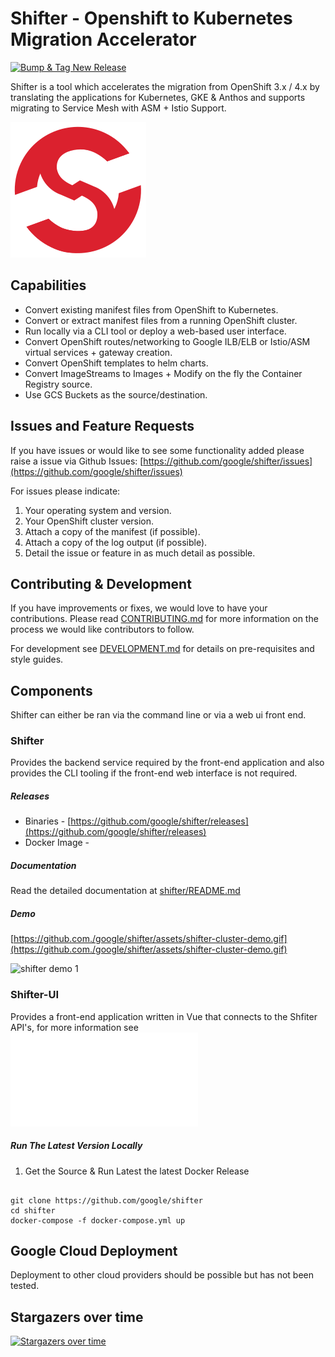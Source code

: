 # Shifter - Openshift to Kubernetes Migration Accelerator 

[![Bump & Tag New Release](https://github.com/google/shifter/actions/workflows/auto-tag-release.yml/badge.svg?branch=main&event=status)](https://github.com/google/shifter/actions/workflows/auto-tag-release.yml)

Shifter is a tool which accelerates the migration from OpenShift 3.x / 4.x by translating the applications for Kubernetes, GKE & Anthos and supports migrating to Service Mesh with ASM + Istio Support.
            
<p float="left">
	<img src="assets/logo.png" alt="shifter logo" />
</p>
 

## Capabilities

*  Convert existing manifest files from OpenShift to Kubernetes.
*  Convert or extract manifest files from a running OpenShift cluster.
*  Run locally via a CLI tool or deploy a web-based user interface.
*  Convert OpenShift routes/networking to Google ILB/ELB or Istio/ASM virtual services + gateway creation.
*  Convert OpenShift templates to helm charts.
*  Convert ImageStreams to Images + Modify on the fly the Container Registry source.
*  Use GCS Buckets as the source/destination.


## Issues and Feature Requests

If you have issues or would like to see some functionality added please raise a issue via Github Issues: [https://github.com/google/shifter/issues](https://github.com/google/shifter/issues)

For issues please indicate:

1. Your operating system and version.
2. Your OpenShift cluster version.
3. Attach a copy of the manifest (if possible).
4. Attach a copy of the log output (if possible).
5. Detail the issue or feature in as much detail as possible.


## Contributing & Development

If you have improvements or fixes, we would love to have your contributions.
Please read [CONTRIBUTING.md](CONTRIBUTING.md) for more information on the process we would like
contributors to follow.

For development see [DEVELOPMENT.md](DEVELOPMENT.md) for details on pre-requisites and style guides.


## Components

Shifter can either be ran via the command line or via a web ui front end.

### Shifter

Provides the backend service required by the front-end application and also provides the CLI tooling if the front-end web interface is not required.

##### Releases

*  Binaries - [https://github.com/google/shifter/releases](https://github.com/google/shifter/releases)
*  Docker Image - []()

##### Documentation 

Read the detailed documentation at [shifter/README.md](shifter/README.md)

##### Demo

[https://github.com./google/shifter/assets/shifter-cluster-demo.gif](https://github.com./google/shifter/assets/shifter-cluster-demo.gif)
<p float="left">
	<img src="https://github.com./google/shifter/assets/shifter-cluster-demo.gif" alt="shifter demo 1" />
</p>

### Shifter-UI

Provides a front-end application written in Vue that connects to the Shfiter API's, for more information see ![shifter-ui/readme.md](shifter-ui/README.md)
##### Run The Latest Version Locally 

1) Get the Source & Run Latest the latest Docker Release
```

git clone https://github.com/google/shifter 
cd shifter
docker-compose -f docker-compose.yml up

```

## Google Cloud Deployment

Deployment to other cloud providers should be possible but has not been tested.

## Stargazers over time

[![Stargazers over time](https://starchart.cc/google/shifter.svg)](https://starchart.cc/google/shifter)
